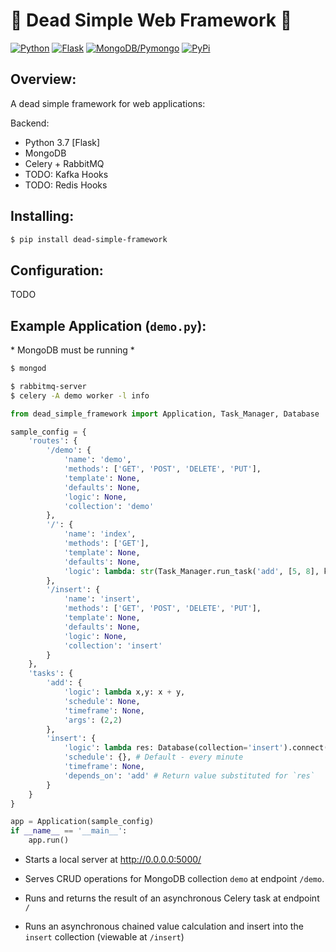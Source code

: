 # 🙈 Dead Simple Web Framework 🙉

[![Python](https://img.shields.io/badge/Python-3.5.7+-blue.svg)](https://www.python.org/downloads/)
[![Flask](https://img.shields.io/badge/Flask-1.1.1-yellow.svg)](https://flask.palletsprojects.com/en/1.1.x/)
[![MongoDB/Pymongo](https://img.shields.io/badge/MongoDB-4.2-green.svg)](https://docs.mongodb.com/drivers/pymongo)
[![PyPi](https://img.shields.io/badge/View%20On-PyPi-orange.svg)](https://pypi.org/project/dead-simple-framework/)


## Overview:

A dead simple framework for web applications:

Backend:

- Python 3.7 [Flask]
- MongoDB
- Celery + RabbitMQ
- TODO: Kafka Hooks
- TODO: Redis Hooks

## Installing:

```sh
$ pip install dead-simple-framework
```


## Configuration:

TODO

## Example Application (`demo.py`):
\* MongoDB must be running *
```sh
$ mongod
```


```sh
$ rabbitmq-server
$ celery -A demo worker -l info
```

```python
from dead_simple_framework import Application, Task_Manager, Database

sample_config = {
    'routes': {
        '/demo': {
            'name': 'demo',
            'methods': ['GET', 'POST', 'DELETE', 'PUT'],
            'template': None,
            'defaults': None,
            'logic': None,
            'collection': 'demo'
        },
        '/': {
            'name': 'index',
            'methods': ['GET'],
            'template': None,
            'defaults': None,
            'logic': lambda: str(Task_Manager.run_task('add', [5, 8], kwargs={}).get()),
        },
        '/insert': {
            'name': 'insert',
            'methods': ['GET', 'POST', 'DELETE', 'PUT'],
            'template': None,
            'defaults': None,
            'logic': None,
            'collection': 'insert'
        }
    },
    'tasks': {
        'add': {
            'logic': lambda x,y: x + y,
            'schedule': None,
            'timeframe': None,
            'args': (2,2)
        },
        'insert': {
            'logic': lambda res: Database(collection='insert').connect().insert_one({'test': 'doc', 'result': res}),
            'schedule': {}, # Default - every minute
            'timeframe': None,
            'depends_on': 'add' # Return value substituted for `res`
        }
    }
}

app = Application(sample_config)
if __name__ == '__main__':
    app.run()
```

- Starts a local server at http://0.0.0.0:5000/

- Serves CRUD operations for MongoDB collection `demo` at endpoint `/demo`.

- Runs and returns the result of an asynchronous Celery task at endpoint `/`

- Runs an asynchronous chained value calculation and insert into the `insert` collection (viewable at `/insert`)
